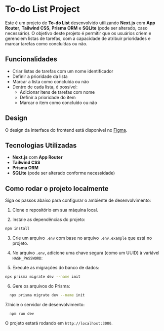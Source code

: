 # To-do List Project

Este é um projeto de **To-do List** desenvolvido utilizando **Next.js** com **App Router**, **Tailwind CSS**, **Prisma ORM** e **SQLite** (pode ser alterado, caso necessário). O objetivo deste projeto é permitir que os usuários criem e gerenciem listas de tarefas, com a capacidade de atribuir prioridades e marcar tarefas como concluídas ou não.

## Funcionalidades

- Criar listas de tarefas com um nome identificador
- Definir a prioridade da lista
- Marcar a lista como concluída ou não
- Dentro de cada lista, é possível:
  - Adicionar itens de tarefas com nome
  - Definir a prioridade do item
  - Marcar o item como concluído ou não

## Design

O design da interface do frontend está disponível no [Figma](<https://www.figma.com/design/EcHJTc6vYw6cB0fgFJKT8U/To-do-List-%5BShort-Project%5D-(Community)?node-id=142-332&t=sEsCNQ49vnnZF3Vx-1>).

## Tecnologias Utilizadas

- **Next.js** com **App Router**
- **Tailwind CSS**
- **Prisma ORM**
- **SQLite** (pode ser alterado conforme necessidade)

## Como rodar o projeto localmente

Siga os passos abaixo para configurar o ambiente de desenvolvimento:

1. Clone o repositório em sua máquina local.

2. Instale as dependências do projeto:

```bash
npm install
```

3. Crie um arquivo `.env` com base no arquivo `.env.example` que está no projeto.

4. No arquivo `.env`, adicione uma chave segura (como um UUID) à variável `HASH_PASSWORD`:

5. Execute as migrações do banco de dados:

```bash
npx prisma migrate dev --name init
```

6. Gere os arquivos do Prisma:

```bash
  npx prisma migrate dev --name init
```

7.Inicie o servidor de desenvolvimento:

```bash
  npm run dev
```

O projeto estará rodando em `http://localhost:3000`.
